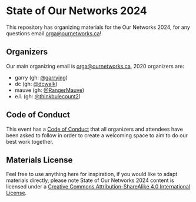 # State of Our Networks 2024

This repository has organizing materials for the Our Networks 2024, for any questions email orga@ournetworks.ca!


## Organizers

Our main organizing email is orga@ournetworks.ca, 2020 organizers are:

- garry (gh: [@garrying](https://github.com/garrying))
- dc (gh: [@dcwalk](https://github.com/dcwalk))
- mauve (gh: [@RangerMauve](https://github.com/RangerMauve))
- e.l. (gh: [@thinkbulecount2](https://github.com/thinkbulecount2))


## Code of Conduct

This event has a [Code of Conduct](https://github.com/ournetworks/ournetworks.ca/blob/main/code-of-conduct.md) that all organizers and attendees have been asked to follow in order to create a welcoming space to aim to do our best work together.


## Materials License

Feel free to use anything here for inspiration, if you would like to adapt materials directly, please note <span xmlns:dct="http://purl.org/dc/terms/" property="dct:title">State of Our Networks 2024</span> content is licensed under a <a rel="license" href="http://creativecommons.org/licenses/by-sa/4.0/">Creative Commons Attribution-ShareAlike 4.0 International License</a>.
